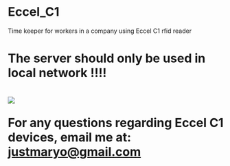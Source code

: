 # Eccel_C1
Time keeper for workers in a company using Eccel C1 rfid reader

<h1>The server should only be used in local network !!!! <h1>

<img src="https://eccel.co.uk/wp-content/uploads/2018/11/USB_C1.jpg">

For any questions regarding Eccel C1 devices, email me at: justmaryo@gmail.com
